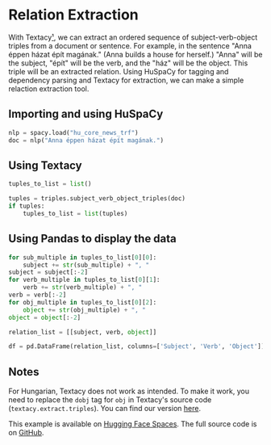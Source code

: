 # Relation Extraction

With Textacy[¹], we can extract an ordered sequence of subject-verb-object triples from a document or sentence. For example, in the sentence "Anna éppen házat épít magának." (Anna builds a house for herself.) "Anna" will be the subject, "épít" will be the verb, and the "ház" will be the object. This triple will be an extracted relation. Using HuSpaCy for tagging and dependency parsing and Textacy for extraction, we can make a simple relaction extraction tool.

## Importing and using HuSpaCy

```python
nlp = spacy.load("hu_core_news_trf")
doc = nlp("Anna éppen házat épít magának.")
```

## Using Textacy

```python
tuples_to_list = list()

tuples = triples.subject_verb_object_triples(doc)
if tuples:
    tuples_to_list = list(tuples)
```

## Using Pandas to display the data

```python
for sub_multiple in tuples_to_list[0][0]:
    subject += str(sub_multiple) + ", "
subject = subject[:-2]
for verb_multiple in tuples_to_list[0][1]:
    verb += str(verb_multiple) + ", "
verb = verb[:-2]
for obj_multiple in tuples_to_list[0][2]:
    object += str(obj_multiple) + ", "
object = object[:-2]

relation_list = [[subject, verb, object]]

df = pd.DataFrame(relation_list, columns=['Subject', 'Verb', 'Object'])
```

## Notes

For Hungarian, Textacy does not work as intended. To make it work, you need to replace the `dobj` tag for `obj` in Textacy's source code (`textacy.extract.triples`). You can find our version [here](https://github.com/huspacy/example-applications/blob/main/resources/triples.py).

This example is available on [Hugging Face Spaces](https://huggingface.co/spaces/huspacy/example-applications). The full source code is on [GitHub](https://github.com/huspacy/example-applications/blob/main/examples/relation.py).

[¹]: https://github.com/chartbeat-labs/textacy
